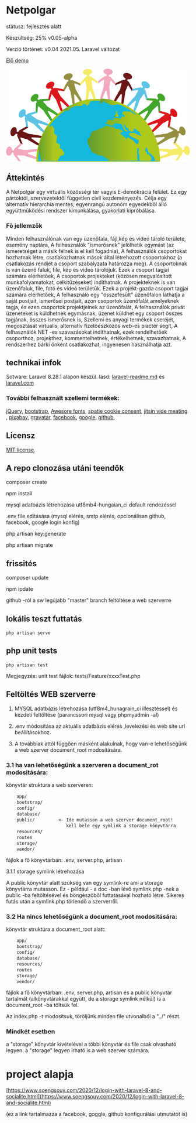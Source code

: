# Netpolgar 

státusz: fejlesztés alatt

Készültség: 25%  v0.05-alpha

Verzió történet:
   v0.04 2021.05.   Laravel változat

[Élő demo](https://netpolgar.hu)

![Logo](public/img/logo.png)

## Áttekintés

A Netpolgár egy virtuális közösségi tér vagyis E-demokrácia felület.
Ez egy pártoktól, szervezetektől független civil kezdeményezés.
Célja egy alternatív hierarchia mentes, egyenrangú autonóm egyedekből álló együttműködési rendszer kimunkálása, gyakorlati kipróbálása.

### Fő jellemzők

Minden felhasználónak van egy üzenőfala, fájl,kép és videó tároló területe, esemény naptára, A felhasználók "ismerősnek" jelölhetik egymást (az ismeretséget a másik félnek is el kell fogadnia), A felhasználók csoportokat hozhatnak létre, csatlakozhatnak mások által létrehozott csoportokhoz (a csatlakozás rendjét a csoport szabályzata határozza meg). A csoportoknak is van üzenő faluk, file, kép és videó tárolójuk. Ezek a csoport tagjai számára elérhetőek, A csoportok projekteket (közösen megvalósított munkafolyamatokat, célkitűzéseket) indíthatnak. A projekteknek is van üzenőfaluk, file, fotó és videó területük. Ezek a projekt-gazda csoport tagjai számára elérhetőek, A felhasználó egy "összefésült" üzenőfalon láthatja a saját postjait, ismerősei postjait, azon csoportok üzenőfalát amelyeknek tagja, és ezen csoportok projektjeinek az üzenőfalát, A felhasználók privát üzeneteket is küldhetnek egymásnak, üzenet küldhet egy csoport összes tagjának, összes ismerősnek is, Szellemi és anyagi termékek cseréjét, megosztását virtuális, alternatív fizetőeszközös web-es piactér segít, A felhasználók NET -es szavazásokat indíthatnak, ezek rendelhetőek csoporthoz, projekthez, kommentelhetnek, értékelhetnek, szavazhatnak, A rendszerhez bárki önként csatlakozhat, ingyenesen használhatja azt.

## technikai infok

Sotware: Laravel  8.28.1 alapon készül. lásd: [laravel-readme.md](laravel-readme.md) és [laravel.com](http://laravel.com)

### További felhasznált szellemi termékek: 
[jQuery](http://jquery.com), 
[bootstrap](https://getbootstrap.com/),
[Awesore fonts](https://fontawesome.com/),
[spatie cookie consent](https://github.com/spatie/laravel-cookie-consent), 
[jitsin vide meating](https://jitsi.org/) ,
[pixabay](https://pixabay.com/),
[gravatar](http://gravatar.com),
[facebook](http://facebook.com),
[google](http://google.com),
[github](http://github.com),

## Licensz

[MIT license](https://opensource.org/licenses/MIT).

## A repo clonozása utáni teendők

composer create

npm install

mysql adatbázis létrehozása utf8mb4-hungaian_ci default rendezéssel

.env file editásása (mysql elérés, smtp elérés, opcionálisan github, facebook, google login konfig)

php artisan key:generate

php artisan migrate

## frissités

composer update

npm ipdate

github -ról a sw legújabb "master" branch feltöltése a web szerverre

## lokális teszt futtatás
```
php artisan serve
```
## php unit tests
```
php artisan test
```
Megjegyzés: unit test fájlok: tests/Feature/xxxxTest.php

## Feltöltés WEB szerverre

1. MYSQL adatbázis létrehozása (utf8m4_hunagrain_ci illesztéssel) és kezdeti feltöltése (parancssori mysql vagy phpmyadmin -al)

2. .env módosítása az aktuális adatbázis elérés ,levelezési és web site url beállításokhoz.

3. A továbbiak attól függően másként alakulnak, hogy van-e lehetőségünk a web szerver document_root modosítására.

### 3.1 ha van lehetőségünk a szerveren a document_rot modositására:
 
könyvtár struktúra a web szerveren:

```
    app/                 
    bootstrap/           
    config/
    database/
    public/         <- Ide mutasson a web szerver document_root!
                       kell bele egy symlink a storage könyvtárra.
    resources/
    routes
    storage/
    vendor/
```

fájlok a fő könyvtárban: .env, server.php, artisan

3.1.1 storage symlink létrehozása

A public könyvtár alatt szükség van egy symlink-re ami a storage könyvtárra mutasson.
Ez - például - a doc -ban lévő symlink.php -nek a public -ba feltöltésével és böngészöből futtatásával hozható létre. Sikeres futás után a symlink.php törlendő a szerverről.


### 3.2 Ha nincs lehetőségünk a document_root modositására:

könyvtár struktúra a document_root alatt:

```
    app/                 
    bootstrap/           
    config/
    database/
    resources/
    routes
    storage/
    vendor/
```

fájlok a fő könyvtárban: .env, server.php, artisan és a public könyvtár tartalmát (alkönyvtárakkal együtt, de a storage symlink nélkül) is a document_root -ba töltsük fel.

Az index.php -t modositsuk, töröljünk minden file utvonalból a "../" részt.

### Mindkét esetben
a "storage" könyvtár kivételével a többi könyvtár és file csak olvasható legyen.
a "storage" legyen irható is a web szerver számára. 

# project alapja 
[https://www.soengsouy.com/2020/12/login-with-laravel-8-and-socialite.html](https://www.soengsouy.com/2020/12/login-with-laravel-8-and-socialite.html)

(ez a link tartalmazza  a  facebook, goggle, github konfigurálási utmutatót is)

